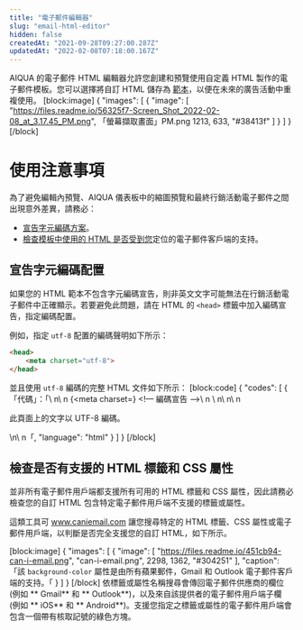 ```yaml
---
title: "電子郵件編輯器"
slug: "email-html-editor"
hidden: false
createdAt: "2021-09-28T09:27:00.287Z"
updatedAt: "2022-02-08T07:18:00.167Z"
---
```

AIQUA 的電子郵件 HTML 編輯器允許您創建和預覽使用自定義 HTML 製作的電子郵件模板。您可以選擇將自訂 HTML 儲存為 [ 範本](doc:email-templates)，以便在未來的廣告活動中重複使用。
\[block:image]
{
  "images": \[
    {
      "image": \[
            "https://files.readme.io/56325f7-Screen_Shot_2022-02-08_at_3.17.45_PM.png",
          「螢幕擷取畫面」PM.png
        1213,
        633,
        "#38413f"
      ]
}
]
}
\[/block]
# 使用注意事項
為了避免編輯內預覽、AIQUA 儀表板中的縮圖預覽和最終行銷活動電子郵件之間出現意外差異，請務必：
* [宣告字元編碼方案](#declare-a-character-encoding-scheme)。
* [檢查模板中使用的 HTML 是否受到您](#check-for-supported-html-tags-and-css-properties)定位的電子郵件客戶端的支持。

## 宣告字元編碼配置
如果您的 HTML 範本不包含字元編碼宣告，則非英文文字可能無法在行銷活動電子郵件中正確顯示。若要避免此問題，請在 HTML 的 `<head>` 標籤中加入編碼宣告，指定編碼配置。

例如，指定 `utf-8` 配置的編碼聲明如下所示：
```html
<head>
    <meta charset="utf-8">
</head>
```

並且使用 `utf-8` 編碼的完整 HTML 文件如下所示：
\[block:code]
{
  "codes": \[
    {
      「代碼」：「<html>\\ n<head>\\ n {<meta charset=} <!— 編碼宣告 —>\\ n</head> <title>艾奎電子郵件 HTML 編輯器</title>\\ n<body>\\ n\\ n <p>此頁面上的文字以 UTF-8 編碼。</p>\\n</body>\\ n</html>「,
      "language": "html"
    }
  ]
}
\[/block]
## 檢查是否有支援的 HTML 標籤和 CSS 屬性
並非所有電子郵件用戶端都支援所有可用的 HTML 標籤和 CSS 屬性，因此請務必檢查您的自訂 HTML 包含特定電子郵件用戶端不支援的標籤或屬性。

這類工具可 <a href="https://www.caniemail.com" target="_blank"> www.caniemail.com</a> 讓您搜尋特定的 HTML 標籤、CSS 屬性或電子郵件用戶端，以判斷是否完全支援您的自訂 HTML，如下所示。

\[block:image]
{
  "images": \[
    {
      "image": \[
              "https://files.readme.io/451cb94-can-i-email.png",
            "can-i-email.png",
          2298,
        1362,
        "#304251"
      ],
"caption":「該 `background-color` 屬性是由所有蘋果郵件，Gmail 和 Outlook 電子郵件客戶端的支持。「
}
]
}
\[/block]
依標籤或屬性名稱搜尋會傳回電子郵件供應商的欄位 (例如 ** Gmail** 和 ** Outlook**)，以及來自該提供者的電子郵件用戶端子欄 (例如 ** iOS** 和 ** Android**)。支援您指定之標籤或屬性的電子郵件用戶端會包含一個帶有核取記號的綠色方塊。
